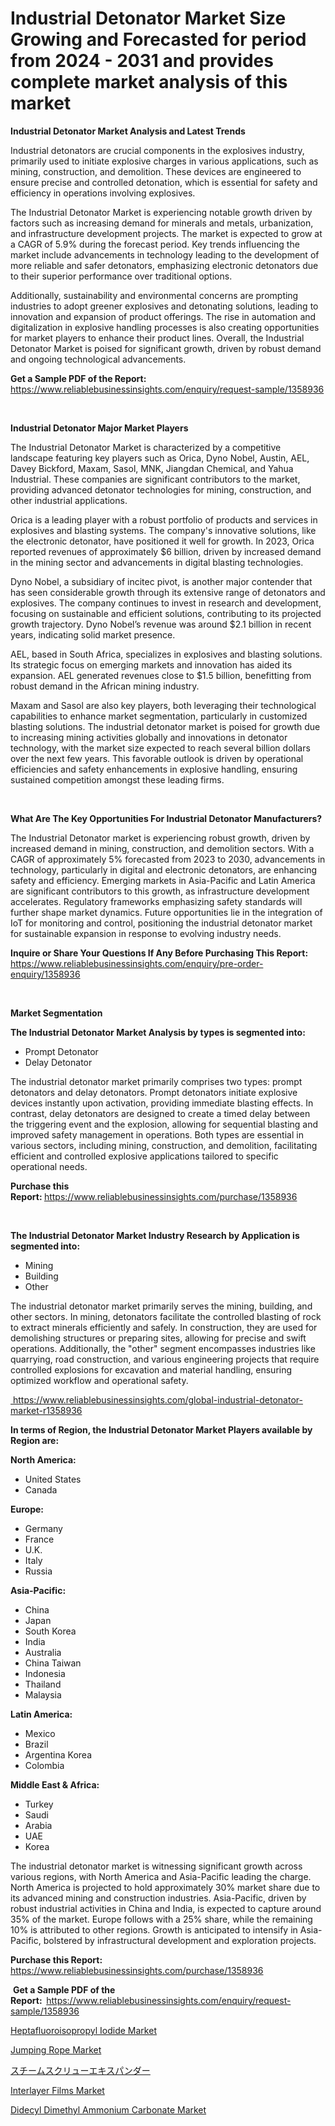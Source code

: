 <p><h1>Industrial Detonator Market Size Growing and Forecasted for period from 2024 - 2031 and provides complete market analysis of this market</h1></p><p><strong>Industrial Detonator Market Analysis and Latest Trends</strong></p>
<p><p>Industrial detonators are crucial components in the explosives industry, primarily used to initiate explosive charges in various applications, such as mining, construction, and demolition. These devices are engineered to ensure precise and controlled detonation, which is essential for safety and efficiency in operations involving explosives.</p><p>The Industrial Detonator Market is experiencing notable growth driven by factors such as increasing demand for minerals and metals, urbanization, and infrastructure development projects. The market is expected to grow at a CAGR of 5.9% during the forecast period. Key trends influencing the market include advancements in technology leading to the development of more reliable and safer detonators, emphasizing electronic detonators due to their superior performance over traditional options.</p><p>Additionally, sustainability and environmental concerns are prompting industries to adopt greener explosives and detonating solutions, leading to innovation and expansion of product offerings. The rise in automation and digitalization in explosive handling processes is also creating opportunities for market players to enhance their product lines. Overall, the Industrial Detonator Market is poised for significant growth, driven by robust demand and ongoing technological advancements.</p></p>
<p><strong>Get a Sample PDF of the Report:&nbsp;</strong> <a href="https://www.reliablebusinessinsights.com/enquiry/request-sample/1358936">https://www.reliablebusinessinsights.com/enquiry/request-sample/1358936</a></p>
<p>&nbsp;</p>
<p><strong>Industrial Detonator Major Market Players</strong></p>
<p><p>The Industrial Detonator Market is characterized by a competitive landscape featuring key players such as Orica, Dyno Nobel, Austin, AEL, Davey Bickford, Maxam, Sasol, MNK, Jiangdan Chemical, and Yahua Industrial. These companies are significant contributors to the market, providing advanced detonator technologies for mining, construction, and other industrial applications.</p><p>Orica is a leading player with a robust portfolio of products and services in explosives and blasting systems. The company's innovative solutions, like the electronic detonator, have positioned it well for growth. In 2023, Orica reported revenues of approximately $6 billion, driven by increased demand in the mining sector and advancements in digital blasting technologies.</p><p>Dyno Nobel, a subsidiary of incitec pivot, is another major contender that has seen considerable growth through its extensive range of detonators and explosives. The company continues to invest in research and development, focusing on sustainable and efficient solutions, contributing to its projected growth trajectory. Dyno Nobel’s revenue was around $2.1 billion in recent years, indicating solid market presence.</p><p>AEL, based in South Africa, specializes in explosives and blasting solutions. Its strategic focus on emerging markets and innovation has aided its expansion. AEL generated revenues close to $1.5 billion, benefitting from robust demand in the African mining industry.</p><p>Maxam and Sasol are also key players, both leveraging their technological capabilities to enhance market segmentation, particularly in customized blasting solutions. The industrial detonator market is poised for growth due to increasing mining activities globally and innovations in detonator technology, with the market size expected to reach several billion dollars over the next few years. This favorable outlook is driven by operational efficiencies and safety enhancements in explosive handling, ensuring sustained competition amongst these leading firms.</p></p>
<p>&nbsp;</p>
<p><strong>What Are The Key Opportunities For Industrial Detonator Manufacturers?</strong></p>
<p><p>The Industrial Detonator market is experiencing robust growth, driven by increased demand in mining, construction, and demolition sectors. With a CAGR of approximately 5% forecasted from 2023 to 2030, advancements in technology, particularly in digital and electronic detonators, are enhancing safety and efficiency. Emerging markets in Asia-Pacific and Latin America are significant contributors to this growth, as infrastructure development accelerates. Regulatory frameworks emphasizing safety standards will further shape market dynamics. Future opportunities lie in the integration of IoT for monitoring and control, positioning the industrial detonator market for sustainable expansion in response to evolving industry needs.</p></p>
<p><strong>Inquire or Share Your Questions If Any Before Purchasing This Report:</strong> <a href="https://www.reliablebusinessinsights.com/enquiry/pre-order-enquiry/1358936">https://www.reliablebusinessinsights.com/enquiry/pre-order-enquiry/1358936</a></p>
<p>&nbsp;</p>
<p><strong>Market Segmentation</strong></p>
<p><strong>The Industrial Detonator Market Analysis by types is segmented into:</strong></p>
<p><ul><li>Prompt Detonator</li><li>Delay Detonator</li></ul></p>
<p><p>The industrial detonator market primarily comprises two types: prompt detonators and delay detonators. Prompt detonators initiate explosive devices instantly upon activation, providing immediate blasting effects. In contrast, delay detonators are designed to create a timed delay between the triggering event and the explosion, allowing for sequential blasting and improved safety management in operations. Both types are essential in various sectors, including mining, construction, and demolition, facilitating efficient and controlled explosive applications tailored to specific operational needs.</p></p>
<p><strong>Purchase this Report:&nbsp;</strong><a href="https://www.reliablebusinessinsights.com/purchase/1358936">https://www.reliablebusinessinsights.com/purchase/1358936</a></p>
<p>&nbsp;</p>
<p><strong>The Industrial Detonator Market Industry Research by Application is segmented into:</strong></p>
<p><ul><li>Mining</li><li>Building</li><li>Other</li></ul></p>
<p><p>The industrial detonator market primarily serves the mining, building, and other sectors. In mining, detonators facilitate the controlled blasting of rock to extract minerals efficiently and safely. In construction, they are used for demolishing structures or preparing sites, allowing for precise and swift operations. Additionally, the "other" segment encompasses industries like quarrying, road construction, and various engineering projects that require controlled explosions for excavation and material handling, ensuring optimized workflow and operational safety.</p></p>
<p><a href="https://www.reliablebusinessinsights.com/global-industrial-detonator-market-r1358936">&nbsp;https://www.reliablebusinessinsights.com/global-industrial-detonator-market-r1358936</a></p>
<p><strong>In terms of Region, the Industrial Detonator Market Players available by Region are:</strong></p>
<p>
    <p> <strong> North America: </strong>
        <ul>
            <li>United States</li>
            <li>Canada</li>
        </ul>
        </p> 
    <p> <strong> Europe: </strong>
        <ul>
            <li>Germany</li>
            <li>France</li>
            <li>U.K.</li>
            <li>Italy</li>
            <li>Russia</li>
        </ul>
        </p> 
    <p> <strong> Asia-Pacific: </strong>
        <ul>
            <li>China</li>
            <li>Japan</li>
            <li>South Korea</li>
            <li>India</li>
            <li>Australia</li>
            <li>China Taiwan</li>
            <li>Indonesia</li>
            <li>Thailand</li>
            <li>Malaysia</li>
        </ul>
        </p> 
    <p> <strong> Latin America: </strong>
        <ul>
            <li>Mexico</li>
            <li>Brazil</li>
            <li>Argentina Korea</li>
            <li>Colombia</li>
        </ul>
        </p> 
    <p> <strong> Middle East & Africa: </strong>
        <ul>
            <li>Turkey</li>
            <li>Saudi</li>
            <li>Arabia</li>
            <li>UAE</li>
            <li>Korea</li>
        </ul>
    </p>
    </p>
<p><p>The industrial detonator market is witnessing significant growth across various regions, with North America and Asia-Pacific leading the charge. North America is projected to hold approximately 30% market share due to its advanced mining and construction industries. Asia-Pacific, driven by robust industrial activities in China and India, is expected to capture around 35% of the market. Europe follows with a 25% share, while the remaining 10% is attributed to other regions. Growth is anticipated to intensify in Asia-Pacific, bolstered by infrastructural development and exploration projects.</p></p>
<p><strong>Purchase this Report: </strong><a href="https://www.reliablebusinessinsights.com/purchase/1358936">https://www.reliablebusinessinsights.com/purchase/1358936</a></p>
<p>&nbsp;<strong>Get a Sample PDF of the Report:&nbsp;&nbsp;</strong><a href="https://www.reliablebusinessinsights.com/enquiry/request-sample/1358936">https://www.reliablebusinessinsights.com/enquiry/request-sample/1358936</a></p>
<p><strong></strong></p>
<p><p><a href="https://issuu.com/reportprime-2/docs/heptafluoroisopropyl-iodide-market-_89f87e034efb2d">Heptafluoroisopropyl Iodide Market</a></p><p><a href="https://www.linkedin.com/pulse/global-jumping-rope-market-trends-insights-growth-opportunities-juo9e?trackingId=su592jghR3C6keraX4SlgQ%3D%3D">Jumping Rope Market</a></p><p><a href="https://medium.com/@lunamoen2008/steam-screw-expanders-market-%E3%81%AE%E3%82%B0%E3%83%AD%E3%83%BC%E3%83%90%E3%83%AB%E5%B8%82%E5%A0%B4%E6%A6%82%E8%A6%81%E3%81%AF-%E4%B8%96%E7%95%8C%E3%81%8A%E3%82%88%E3%81%B3%E4%B8%BB%E8%A6%81%E5%B8%82%E5%A0%B4%E3%81%AB%E3%81%8A%E3%81%91%E3%82%8B%E6%A5%AD%E7%95%8C%E3%81%AB%E5%BD%B1%E9%9F%BF%E3%82%92%E4%B8%8E%E3%81%88%E3%82%8B%E4%B8%BB%E8%A6%81%E3%81%AA%E3%83%88%E3%83%AC%E3%83%B3%E3%83%89%E3%81%AB%E3%81%A4%E3%81%84%E3%81%A6-%E7%8B%AC%E8%87%AA%E3%81%AE%E8%A6%96%E7%82%B9%E3%82%92%E6%8F%90%E4%BE%9B%E3%81%97%E3%81%BE%E3%81%99-9cd9d18667ac">スチームスクリューエキスパンダー</a></p><p><a href="https://issuu.com/reportprime-2/docs/interlayer-films-market-size-2030.p_2abf0b8ce2e36e">Interlayer Films Market</a></p><p><a href="https://www.linkedin.com/pulse/didecyl-dimethyl-ammonium-carbonate-market-essentials-key-ztfmf?trackingId=4tSLi7RQTbqJw3atgAAQ9w%3D%3D">Didecyl Dimethyl Ammonium Carbonate Market</a></p></p>